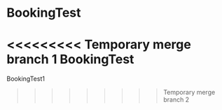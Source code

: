# BookingTest
<<<<<<<<< Temporary merge branch 1
BookingTest
=========
BookingTest1
>>>>>>>>> Temporary merge branch 2
